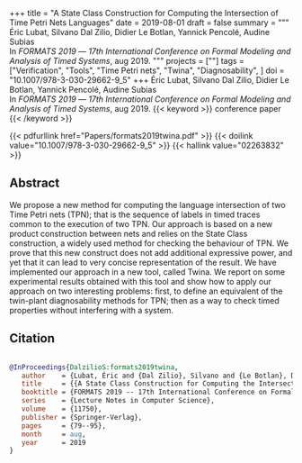 +++
title = "A State Class Construction for Computing the Intersection of Time Petri Nets Languages"
date = 2019-08-01
draft = false
summary = """
Éric Lubat, Silvano Dal Zilio, Didier Le Botlan, Yannick Pencolé, Audine Subias <br />
In _FORMATS 2019_ — _17th International Conference on Formal Modeling and Analysis of Timed Systems_, aug 2019.
"""
projects = [""]
tags = ["Verification", "Tools", "Time Petri nets", "Twina", "Diagnosability", ]
doi = "10.1007/978-3-030-29662-9_5"
+++
Éric Lubat, Silvano Dal Zilio, Didier Le Botlan, Yannick Pencolé, Audine Subias <br />
In _FORMATS 2019_ — _17th International Conference on Formal Modeling and Analysis of Timed Systems_, aug 2019.
{{< keyword >}} conference paper {{< /keyword >}}


{{< pdfurllink href="Papers/formats2019twina.pdf" >}}
{{< doilink value="10.1007/978-3-030-29662-9_5" >}}
{{< hallink value="02263832" >}}

## Abstract
We propose a new method for computing the language intersection of two Time Petri nets
        (TPN); that is the sequence of labels in timed traces common to the execution of two TPN.
        Our approach is based on a new product construction between nets and relies on the State
        Class construction, a widely used method for checking the behaviour of TPN. We prove that
        this new construct does not add additional expressive power, and yet that it can lead to
        very concise representation of the result. We have implemented our approach in a new tool,
        called Twina. We report on some experimental results obtained with this tool and show how to
        apply our approach on two interesting problems: first, to define an equivalent of the
        twin-plant diagnosability methods for TPN; then as a way to check timed properties without
        interfering with a system.



## Citation

```bibtex

@InProceedings{DalzilioS:formats2019twina,
   author    = {Lubat, Éric and {Dal Zilio}, Silvano and {Le Botlan}, Didier and Pencolé, Yannick and Subias, Audine},
   title     = {{A State Class Construction for Computing the Intersection of Time Petri Nets Languages}},
   booktitle = {FORMATS 2019 -- 17th International Conference on Formal Modeling and Analysis of Timed Systems},
   series    = {Lecture Notes in Computer Science},
   volume    = {11750},
   publisher = {Springer-Verlag},
   pages     = {79--95},
   month     = aug, 
   year      = 2019
}

````
